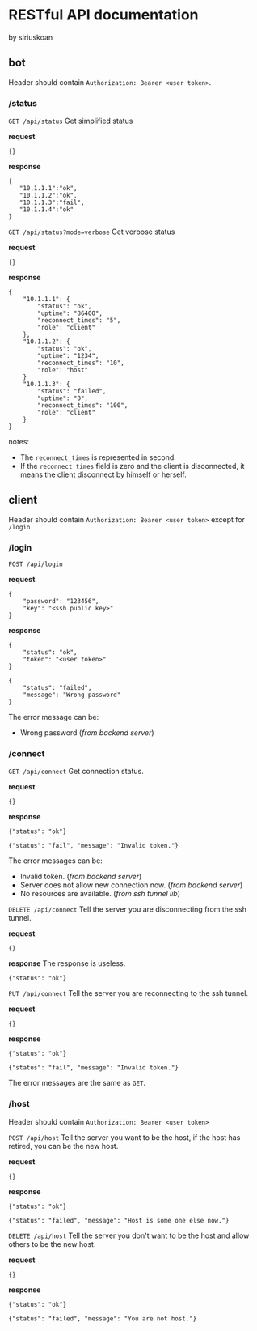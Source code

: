 # RESTful API documentation
by siriuskoan

## bot
Header should contain `Authorization: Bearer <user token>`.
### /status
`GET /api/status`
Get simplified status

**request**
```
{}
```

**response**
```
{
   "10.1.1.1":"ok",
   "10.1.1.2":"ok",
   "10.1.1.3":"fail",
   "10.1.1.4":"ok"
}
```

`GET /api/status?mode=verbose`
Get verbose status

**request**
```
{}
```

**response**
```
{
    "10.1.1.1": {
        "status": "ok",
        "uptime": "86400",
        "reconnect_times": "5",
        "role": "client"
    },
    "10.1.1.2": {
        "status": "ok",
        "uptime": "1234",
        "reconnect_times": "10",
        "role": "host"
    }
    "10.1.1.3": {
        "status": "failed",
        "uptime": "0",
        "reconnect_times": "100",
        "role": "client"
    }
}
```

notes:
 - The `reconnect_times` is represented in second.
 - If the `reconnect_times` field is zero and the client is disconnected, it means the client disconnect by himself or herself.

## client
Header should contain `Authorization: Bearer <user token>` except for `/login`
### /login
`POST /api/login`

**request**
```
{
	"password": "123456",
	"key": "<ssh public key>"
}
```

**response**
```
{
	"status": "ok",
	"token": "<user token>"
}
```

```
{
	"status": "failed",
	"message": "Wrong password"
}
```
The error message can be:
 - Wrong password (*from backend server*)

### /connect
`GET /api/connect`
Get connection status.

**request**
```
{}
```

**response**
```
{"status": "ok"}
```

```
{"status": "fail", "message": "Invalid token."}
```
The error messages can be:
 - Invalid token. (*from backend server*)
 - Server does not allow new connection now. (*from backend server*)
 - No resources are available. (*from ssh tunnel lib*)

`DELETE /api/connect`
Tell the server you are disconnecting from the ssh tunnel.

**request**
```
{}
```

**response**
The response is useless.
```
{"status": "ok"}
```

`PUT /api/connect`
Tell the server you are reconnecting to the ssh tunnel.

**request**
```
{}
```

**response**
```
{"status": "ok"}
```

```
{"status": "fail", "message": "Invalid token."}
```

The error messages are the same as `GET`.

### /host
Header should contain `Authorization: Bearer <user token>`

`POST /api/host`
Tell the server you want to be the host, if the host has retired, you can be the new host.

**request**
```
{}
```

**response**
```
{"status": "ok"}
```

```
{"status": "failed", "message": "Host is some one else now."}
```

`DELETE /api/host`
Tell the server you don't want to be the host and allow others to be the new host.

**request**
```
{}
```

**response**
```
{"status": "ok"}
```

```
{"status": "failed", "message": "You are not host."}
```

